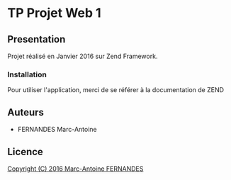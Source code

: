 # TP Projet Web 1

## Presentation

  Projet réalisé en Janvier 2016 sur Zend Framework.

###  Installation

Pour utiliser l'application, merci de se référer à la documentation de ZEND

## Auteurs

*    FERNANDES Marc-Antoine

## Licence

[Copyright (C) 2016  Marc-Antoine FERNANDES](../blob/master/LICENSE)



